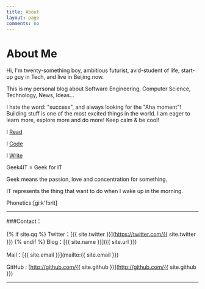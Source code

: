 ```yaml
---
title: About
layout: page
comments: no
---
```


<div id="page">
  <h1>About Me</h1>
  <p>Hi, I'm twenty-something boy, ambitious futurist, avid-student of life, start-up guy in Tech, and live in Beijing now.
  <p>This is my personal blog about Software Engineering, Computer Science, Technology, News, Ideas...<p>
  <p>I hate the word: "success", and always looking for the "Aha moment"! Building stuff is one of the most excited things in the world. I am eager to learn more, explore more and do more! Keep calm & be cool!</p>
  <p>I <a href="http://geek4it.com/books.html">Read</a><p>
  <p>I <a href="https://github.com/Geek4IT">Code</a><p>
  <p>I <a href="http://geek4it.com">Write</a><p>
  <p>Geek4IT = Geek for IT<p>
  <p>Geek means the passion, love and concentration for something.<p>
  <p>IT represents the thing that want to do when I wake up in the morning.<p>
  <p>Phonetics:[ɡi:k'fɔrit]<p>
</div>

----

###Contact：

{% if site.qq %}
Twitter：[{{ site.twitter }}](https://twitter.com/{{ site.twitter }})
{% endif %}
Blog：[{{ site.name }}]({{ site.url }})

Mail：[{{ site.email }}](mailto:{{ site.email }})

GitHub : [http://github.com/{{ site.github }}](http://github.com/{{ site.github }})

----
